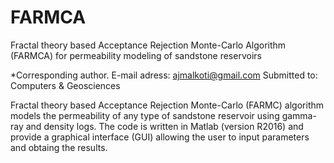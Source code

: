 # FARMCA

 Fractal theory based Acceptance Rejection Monte-Carlo Algorithm (FARMCA) for permeability modeling of sandstone reservoirs

*Corresponding author. E-mail adress: ajmalkoti@gmail.com 
Submitted to: Computers & Geosciences

Fractal theory based Acceptance Rejection Monte-Carlo (FARMC) algorithm models the permeability of any type of sandstone reservoir using gamma-ray and density logs. The code is written in Matlab (version R2016) and provide a graphical interface (GUI) allowing the user to  input parameters and obtaing the results. 
